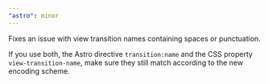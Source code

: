 ```yaml
---
"astro": minor
---
```


Fixes an issue with view transition names containing spaces or punctuation.

If you use both, the Astro directive `transition:name` and the CSS property `view-transition-name`, make sure they still match according to the new encoding scheme.

